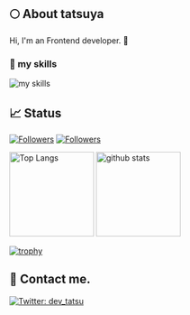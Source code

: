 ## 🌕 About tatsuya
Hi, I'm an Frontend developer. 🤝

### 🌱 my skills
<img alt="my skills" src="https://skillicons.dev/icons?theme=light&perline=8&i=ts,js,html,css,jquery,react,nextjs,nuxtjs,vue,sass,tailwind,netlify,aws,git,github,figma,rust,opencv,raspberrypi" />


## 📈 Status
[![Followers](https://badgen.org/img/zenn/devtatsu/followers?style=plastic)](https://zenn.dev/devtatsu)
[![Followers](https://badgen.org/img/qiita/bsj-t-endo/followers?style=plastic)](https://qiita.com/bsj-t-endo)

<p align="left"> 
  <img alt="Top Langs" height="150px" src="https://github-readme-stats.vercel.app/api/top-langs/?username=kmno4hno3&layout=compact&show_icons=true" />
  <img alt="github stats" height="150px" src="https://github-readme-stats.vercel.app/api?username=kmno4hno3" />
</p>

[![trophy](https://github-profile-trophy.vercel.app/?username=tsuki-lab&margin-w=5)](https://github.com/kmno4hno3/)

## 📨 Contact me.

[![Twitter: dev_tatsu](https://img.shields.io/twitter/follow/dev_tatsu?style=social)](https://x.com/dev_tatsu)
